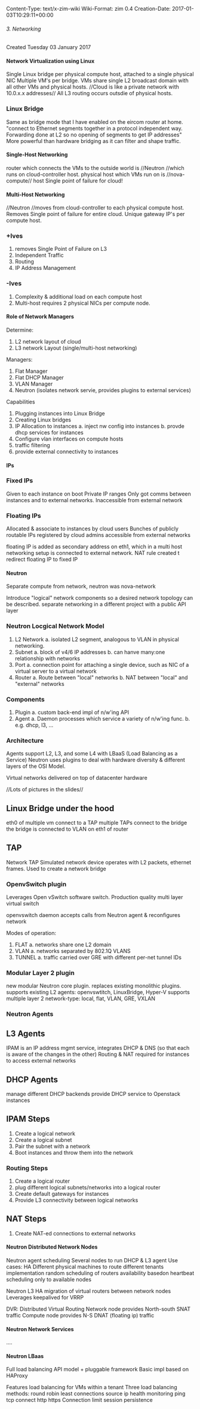 Content-Type: text/x-zim-wiki
Wiki-Format: zim 0.4
Creation-Date: 2017-01-03T10:29:11+00:00

###### 3. Networking ######
Created Tuesday 03 January 2017

#### Network Virtualization using Linux ####

Single Linux bridge per physical compute host, attached to a single physical NIC
Multiple VM's per bridge.
VMs share single L2 broadcast domain with all other VMs and physical hosts.
//Cloud is like a private network with 10.0.x.x addresses//
All L3 routing occurs outsdie of physical hosts.

### Linux Bridge ###
Same as bridge mode that I have enabled on the eircom router at home.
"connect to Ethernet segments together in a protocol independent way. Forwarding done at L2 so no opening of segments to get IP addresses"
More powerful than hardware bridging as it can filter and shape traffic.

#### Single-Host Networking ####
router which connects the VMs to the outside world is //Neutron //which runs on cloud-controller host.
physical host which VMs run on is //nova-compute// host
Single point of failure for cloud!

#### Multi-Host Networking ####
//Neutron //moves from cloud-controller to each physical compute host.
Removes Single point of failure for entire cloud.
Unique gateway IP's per compute host.

### +Ives ###
1. removes Single Point of Failure on L3
2. Independent Traffic
3. Routing
4. IP Address Management

### -Ives ###
1. Complexity & additional load on each compute host
2. Multi-host requires 2 physical NICs per compute node.

#### Role of Network Managers ####

Determine:
1. L2 network layout of cloud
2. L3 network Layout (single/multi-host networking)

Managers:
1. Flat Manager
2. Flat DHCP Manager
3. VLAN Manager
4. Neutron (isolates network servie, provides plugins to external services)

Capabilities
1. Plugging instances into Linux Bridge
2. Creating Linux bridges
3. IP Allocation to instances
	a. inject nw config into instances
	b. provde dhcp services for instances
4. Configure vlan interfaces on compute hosts
5. traffic filtering
6. provide external connectivity to instances

#### IPs ####

### Fixed IPs ###
Given to each instance on boot
Private IP ranges
Only got comms between instances and to external networks.
Inaccessible from external network

### Floating IPs ###
Allocated & associate to instances by cloud users
Bunches of publicly routable IPs registered by cloud admins
accessible from external networks

floating IP is added as secondary address on eth1, which in a multi host networking setup is connected to external network.
NAT rule created t redirect floating IP to fixed IP

#### Neutron ####

Separate compute from network, neutron was nova-network

Introduce "logical" network components so a desired network topology can be described.
separate networking in a different project with a public API layer

### Neutron Locgical Network Model ###
1. L2 Network
	a. isolated L2 segment, analogous to VLAN in physical networking.
2. Subnet
	a. block of v4/6 IP addresses
	b. can hanve many:one relationship with networks
3. Port
	a. connection point for attaching a single device, such as NIC of a virtual server to a virtual network
4. Router
	a. Route between "local" networks
	b. NAT between "local" and "external" networks

### Components ###

1. Plugin
	a. custom back-end impl of n/w'ing API 
2. Agent
	a. Daemon processes which service a variety of n/w'ing func.
	b. e.g. dhcp, l3, ...

### Architecture ###

Agents support L2, L3, and some L4 with LBaaS (Load Balancing as a Service)
Neutron uses plugins to deal with hardware diversity & different layers of the OSI Model.

Virtual networks delivered on top of datacenter hardware

//Lots of pictures in the slides//

## Linux Bridge under the hood ##
eth0 of multiple vm connect to a TAP
multiple TAPs connect to the bridge
the bridge is connected to VLAN on eth1 of router

## TAP ##
Network TAP
Simulated network device
operates with L2 packets, ethernet frames.
Used to create a network bridge

### OpenvSwitch plugin ###

Leverages Open vSwitch software switch. Production quality multi layer virtual switch

openvswitch daemon accepts calls from Neutron agent & reconfigures network

Modes of operation:
1. FLAT
	a. networks share one L2 domain
2. VLAN
	a. networks separated by 802.1Q VLANS
3. TUNNEL
	a. traffic carried over GRE with different per-net tunnel IDs

### Modular Layer 2 plugin ###

new modular Neutron core plugin.
replaces existing monolithic plugins.
supports existing L2 agents: openvswtitch, LinuxBridge, Hyper-V
supports multiple layer 2 network-type: local, flat, VLAN, GRE, VXLAN

### Neutron Agents ###

## L3 Agents ##

IPAM is an IP address mgmt service, integrates DHCP & DNS (so that each is aware of the changes in the other)
Routing & NAT required for instances to access external networks

## DHCP Agents ##

manage different DHCP backends
provide DHCP service to Openstack instances

## IPAM Steps ##

1. Create a logical network
2. Create a logical subnet
3. Pair the subnet with a network
4. Boot instances and throw them into the network

### Routing Steps ###

1. Create a logical router
2. plug different logical subnets/networks into a logical router
3. Create default gateways for instances
4. Provide L3 connectivity between logical networks

## NAT Steps ##

1. Create NAT-ed connections to external networks

#### Neutron Distributed Network Nodes ####

Neutron agent scheduling
	Several nodes to run DHCP & L3 agent
	Use cases:
		HA
		Different physical machines to route different tenants
	implementation
		random scheduling of routers
		availability basedon heartbeat
		scheduling only to available nodes

Neutron L3 HA
	migration of virtual routers between network nodes
	Leverages keepalived for VRRP

DVR: Distributed Virtual Routing
	Network node provides North-south SNAT traffic
	Compute node provides N-S DNAT (floating ip) traffic


#### Neutron Network Services ####

....


#### Neutron LBaas ####

Full load balancing API model + pluggable framework
Basic impl based on HAProxy

Features
	load balancing for VMs within a tenant
	Three load balancing methods:
		round robin
		least connections
		source ip
	health monitoring
		ping
		tcp connect
		http
		https
	Connection limit
	session persistence

